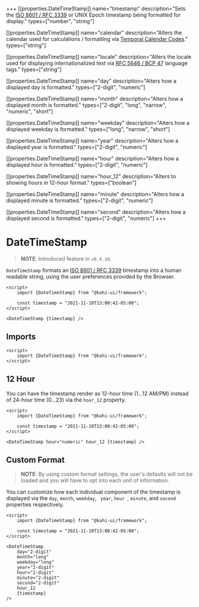 +++
[[properties.DateTimeStamp]]
name="timestamp"
description="Sets the [ISO 8601 / RFC 3339](https://www.w3.org/TR/NOTE-datetime) or UNIX Epoch timestamp being formatted for display."
types=["number", "string"]

[[properties.DateTimeStamp]]
name="calendar"
description="Alters the calendar used for calculations / formatting via [Temporal Calendar Codes](https://tc39.es/proposal-temporal/docs/calendar.html)."
types=["string"]

[[properties.DateTimeStamp]]
name="locale"
description="Alters the locale used for displaying internationalized text via [RFC 5646 / BCP 47](https://www.w3.org/International/articles/language-tags) language tags."
types=["string"]

[[properties.DateTimeStamp]]
name="day"
description="Alters how a displayed day is formatted."
types=["2-digit", "numeric"]

[[properties.DateTimeStamp]]
name="month"
description="Alters how a displayed month is formatted."
types=["2-digit", "long", "narrow", "numeric", "short"]

[[properties.DateTimeStamp]]
name="weekday"
description="Alters how a displayed weekday is formatted."
types=["long", "narrow", "short"]

[[properties.DateTimeStamp]]
name="year"
description="Alters how a displayed year is formatted."
types=["2-digit", "numeric"]

[[properties.DateTimeStamp]]
name="hour"
description="Alters how a displayed hour is formatted."
types=["2-digit", "numeric"]

[[properties.DateTimeStamp]]
name="hour_12"
description="Alters to showing hours in 12-hour format."
types=["boolean"]

[[properties.DateTimeStamp]]
name="minute"
description="Alters how a displayed minute is formatted."
types=["2-digit", "numeric"]

[[properties.DateTimeStamp]]
name="second"
description="Alters how a displayed second is formatted."
types=["2-digit", "numeric"]
+++

# DateTimeStamp

> **NOTE**: Introduced feature in `v0.4.10`.

`DateTimeStamp` formats an [ISO 8601 / RFC 3339](https://www.w3.org/TR/NOTE-datetime) timestamp into a human readable string, using the user preferences provided by the Browser.

```svelte {title="DateTimeStamp Preview" mode="repl"}
<script>
    import {DateTimeStamp} from "@kahi-ui/framework";

    const timestamp = "2021-11-10T13:00:42-05:00";
</script>

<DateTimeStamp {timestamp} />
```

## Imports

```svelte {title="DateTimeStamp Imports"}
<script>
    import {DateTimeStamp} from "@kahi-ui/framework";
</script>
```

## 12 Hour

You can have the timestamp render as 12-hour time (1...12 AM/PM) instead of 24-hour time (0...23) via the `hour_12` property.

```svelte {title="DateTimeStamp 12 Hour" mode="repl"}
<script>
    import {DateTimeStamp} from "@kahi-ui/framework";

    const timestamp = "2021-11-10T13:00:42-05:00";
</script>

<DateTimeStamp hour="numeric" hour_12 {timestamp} />
```

## Custom Format

> **NOTE**: By using custom format settings, the user's defaults will not be loaded and you will have to opt into each unit of information.

You can customize how each individual component of the timestamp is displayed via the `day`, `month`, `weekday`, ` year`, `hour `, `minute`, and `second` properties respectively.

```svelte {title="DateTimeStamp Custom Format" mode="repl"}
<script>
    import {DateTimeStamp} from "@kahi-ui/framework";

    const timestamp = "2021-11-10T13:00:42-05:00";
</script>

<DateTimeStamp
    day="2-digit"
    month="long"
    weekday="long"
    year="2-digit"
    hour="2-digit"
    minute="2-digit"
    second="2-digit"
    hour_12
    {timestamp}
/>
```
